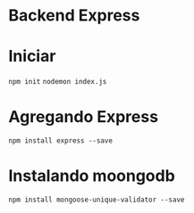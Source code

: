 # Backend Express

# Iniciar 
`npm init`
`nodemon index.js`

# Agregando Express
`npm install express --save`

# Instalando moongodb
`npm install mongoose-unique-validator --save`